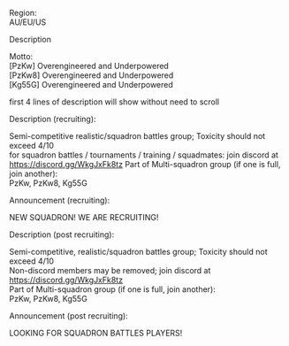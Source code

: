 Region:  
AU/EU/US


Description

Motto:  
[PzKw] Overengineered and Underpowered  
[PzKw8] Overengineered and Underpowered  
[Kg55G] Overengineered and Underpowered


first 4 lines of description will show without need to scroll


Description (recruiting):

Semi-competitive realistic/squadron battles group; Toxicity should not exceed 4/10  
for squadron battles / tournaments / training / squadmates: join discord at https://discord.gg/WkgJxFk8tz 
Part of Multi-squadron group (if one is full, join another):  
    PzKw, PzKw8, Kg55G

Announcement (recruiting):

NEW SQUADRON!  WE ARE RECRUITING!


Description (post recruiting):

Semi-competitive, realistic/squadron battles group; Toxicity should not exceed 4/10  
Non-discord members may be removed; join discord at https://discord.gg/WkgJxFk8tz  
Part of Multi-squadron group (if one is full, join another):  
    PzKw, PzKw8, Kg55G

Announcement (post recruiting):

LOOKING FOR SQUADRON BATTLES PLAYERS!

